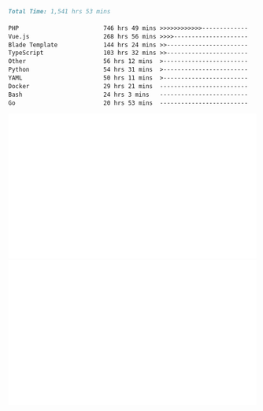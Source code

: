 <!--START_SECTION:waka-->

```markdown
Total Time: 1,541 hrs 53 mins

PHP                        746 hrs 49 mins >>>>>>>>>>>>-------------   46.73 %
Vue.js                     268 hrs 56 mins >>>>---------------------   16.83 %
Blade Template             144 hrs 24 mins >>-----------------------   09.04 %
TypeScript                 103 hrs 32 mins >>-----------------------   06.48 %
Other                      56 hrs 12 mins  >------------------------   03.52 %
Python                     54 hrs 31 mins  >------------------------   03.41 %
YAML                       50 hrs 11 mins  >------------------------   03.14 %
Docker                     29 hrs 21 mins  -------------------------   01.84 %
Bash                       24 hrs 3 mins   -------------------------   01.51 %
Go                         20 hrs 53 mins  -------------------------   01.31 %
```

<!--END_SECTION:waka-->
<p align="center">
    <img src="https://raw.githubusercontent.com/rjp2525/rjp2525/output/generated/overview.svg">
    <img src="https://raw.githubusercontent.com/rjp2525/rjp2525/output/generated/languages.svg">
</p>
